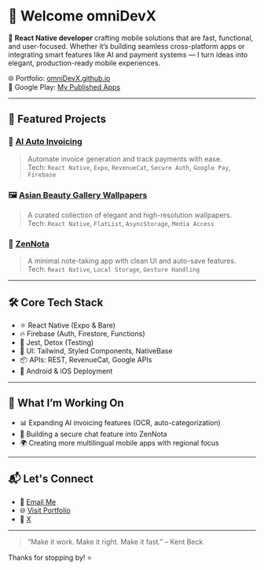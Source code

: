 # 👋 Welcome **omniDevX**

🚀 **React Native developer** crafting mobile solutions that are fast, functional, and user-focused. Whether it’s building seamless cross-platform apps or integrating smart features like AI and payment systems — I turn ideas into elegant, production-ready mobile experiences.

🌐 Portfolio: [omniDevX.github.io](https://omniDevX.github.io)  
📱 Google Play: [My Published Apps](https://play.google.com/store/apps/dev?id=7681351195614026890)

---

## 🚀 Featured Projects

### 📄 [AI Auto Invoicing](https://play.google.com/store/apps/details?id=com.aixpertlab.aiautoinvoicing)
> Automate invoice generation and track payments with ease.  
Tech: `React Native`, `Expo`, `RevenueCat`, `Secure Auth`, `Google Pay`, `Firebase`

### 🖼️ [Asian Beauty Gallery Wallpapers](https://play.google.com/store/apps/details?id=com.aixpertlab.asianbeautyycc)
> A curated collection of elegant and high-resolution wallpapers.  
Tech: `React Native`, `FlatList`, `AsyncStorage`, `Media Access`

### 📝 [ZenNota](https://play.google.com/store/apps/details?id=com.aixpertlab.nota)
> A minimal note-taking app with clean UI and auto-save features.  
Tech: `React Native`, `Local Storage`, `Gesture Handling`

---

## 🛠️ Core Tech Stack

- ⚛️ React Native (Expo & Bare)
- 🔥 Firebase (Auth, Firestore, Functions)
- 🧪 Jest, Detox (Testing)
- 🎨 UI: Tailwind, Styled Components, NativeBase
- 📦 APIs: REST, RevenueCat, Google APIs
- 📱 Android & iOS Deployment

---

## 🎯 What I’m Working On

- 📊 Expanding AI invoicing features (OCR, auto-categorization)
- 💬 Building a secure chat feature into ZenNota
- 🌍 Creating more multilingual mobile apps with regional focus

---

## 📬 Let's Connect

- 📧 [Email Me](mailto:omniDevX@gmail.com)
- 🌐 [Visit Portfolio](https://omniDevX.github.io)
- 🔗 [X](https://x.com/AIAutoInvoicing)

---

> “Make it work. Make it right. Make it fast.” – Kent Beck

Thanks for stopping by! ⭐️  
